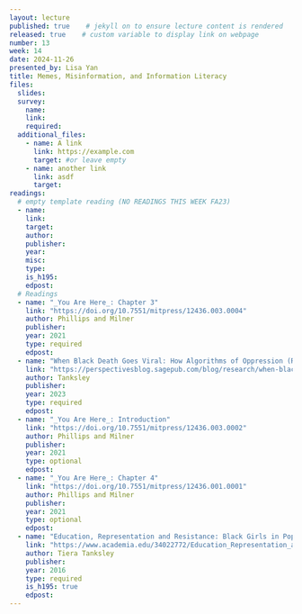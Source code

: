 ```yaml
---
layout: lecture
published: true    # jekyll on to ensure lecture content is rendered
released: true    # custom variable to display link on webpage
number: 13
week: 14
date: 2024-11-26
presented_by: Lisa Yan
title: Memes, Misinformation, and Information Literacy
files:
  slides:
  survey:
    name:
    link: 
    required:
  additional_files:
    - name: A link
      link: https://example.com
      target: #or leave empty
    - name: another link
      link: asdf
      target:
readings:
  # empty template reading (NO READINGS THIS WEEK FA23)
  - name: 
    link:
    target:
    author:
    publisher: 
    year: 
    misc: 
    type: 
    is_h195: 
    edpost:
  # Readings
  - name: "_You Are Here_: Chapter 3"
    link: "https://doi.org/10.7551/mitpress/12436.003.0004"
    author: Phillips and Milner
    publisher: 
    year: 2021
    type: required
    edpost:
  - name: "When Black Death Goes Viral: How Algorithms of Oppression (Re)Produce Racism and Racial Trauma"
    link: "https://perspectivesblog.sagepub.com/blog/research/when-black-death-goes-viral-how-algorithms-of-oppression-reproduce-racism-and-racial-trauma"
    author: Tanksley
    publisher: 
    year: 2023
    type: required
    edpost:
  - name: "_You Are Here_: Introduction"
    link: "https://doi.org/10.7551/mitpress/12436.003.0002"
    author: Phillips and Milner
    publisher: 
    year: 2021
    type: optional
    edpost:
  - name: "_You Are Here_: Chapter 4"
    link: "https://doi.org/10.7551/mitpress/12436.001.0001"
    author: Phillips and Milner
    publisher: 
    year: 2021
    type: optional
    edpost:
  - name: "Education, Representation and Resistance: Black Girls in Popular Instagram Memes"
    link: "https://www.academia.edu/34022772/Education_Representation_and_Resistance_Black_Girls_in_Popular_Instagram_Memes"
    author: Tiera Tanksley
    publisher: 
    year: 2016
    type: required
    is_h195: true
    edpost:
---
```


<!-- information here -->
